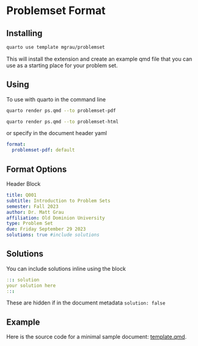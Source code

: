 # Problemset Format

## Installing

```bash
quarto use template mgrau/problemset
```

This will install the extension and create an example qmd file that you can use as a starting place for your problem set.

## Using

To use with quarto in the command line

```bash
quarto render ps.qmd --to problemset-pdf
```

```bash
quarto render ps.qmd --to problemset-html
```

or specify in the document header yaml

```yaml
format:
  problemset-pdf: default
```

## Format Options

Header Block

```yaml
title: Q001
subtitle: Introduction to Problem Sets
semester: Fall 2023
author: Dr. Matt Grau
affiliation: Old Dominion University
type: Problem Set
due: Friday September 29 2023
solutions: true #include solutions
```

## Solutions

You can include solutions inline using the block

```yaml
::: solution
your solution here
:::
```

These are hidden if in the document metadata `solution: false`

## Example

Here is the source code for a minimal sample document: [template.qmd](template.qmd).
